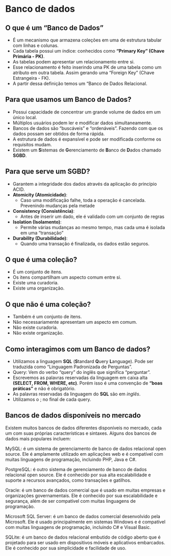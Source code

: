 # Banco de dados

## O que é um “Banco de Dados”

- É um mecanismo que armazena coleções em uma de estrutura tabular com linhas e colunas.
- Cada tabela possui um índice: conhecidos como **“Primary Key” (Chave Primária - PK)**.
- As tabelas podem apresentar um relacionamento entre si.
- Esse relacionamento é feito inserindo uma PK de uma tabela como um atributo em outra tabela. Assim gerando uma “Foreign Key” (Chave Estrangeira - FK).
- A partir dessa definição temos um “Banco de Dados Relacional.

## Para que usamos um Banco de Dados?

- Possui capacidade de concentrar um grande volume de dados em um único local.
- Múltiplos usuários podem ler e modificar dados simultaneamente.
- Bancos de dados são “buscáveis” e “ordenáveis”. Fazendo com que os dados possam ser obtidos de forma rápida.
- A estrutura de dados é expansível e pode ser modificada conforme os requisitos mudam.
- Existem um **S**istemas de **G**erenciamento de **B**anco de **D**ados chamado **SGBD**.

## Para que serve um **SGBD**?
- Garantem a integridade dos dados através da aplicação do princípio ACID.
- **Atomicity (Atomicidade)**:
  - Caso uma modificação falhe, toda a operação é cancelada. Prevenindo mudanças pela metade
- **Consistency (Consistência)**:
  - Antes de inserir um dado, ele é validado com um conjunto de regras
- **Isolation (Isolamento)**:
  - Permite várias mudanças ao mesmo tempo, mas cada uma é isolada em uma “transação”
- **Durability (Durabilidade)**:
  - Quando uma transação é finalizada, os dados estão seguros.


## O que é uma coleção?
- É um conjunto de itens.
- Os itens compartilham um aspecto comum entre si.
- Existe uma curadoria.
- Existe uma organização.

## O que não é uma coleção? 
- Também é um conjunto de itens.
- Não necessariamente apresentam um aspecto em comum.
- Não existe curadoria.
- Não existe organização.

## Como interagimos com um Banco de dados?
- Utilizamos a linguagem **SQL** (**S**tandard **Q**uery **L**anguage). Pode ser traduzida como “Linguagem Padronizada de Perguntas”.
- Query: Vem do verbo “query” do inglês que significa “perguntar”.
- Escrevemos as palavras reservadas da linguagem em caixa alta **(SELECT, FROM, WHERE, etc)**. Porém isso é uma convenção de **“boas práticas”** e não é obrigatório.
- As palavras reservadas da linguagem do **SQL** são em *inglês*.
- Utilizamos o ; no final de cada query.



## Bancos de dados disponíveis no mercado
Existem muitos bancos de dados diferentes disponíveis no mercado, cada um com suas próprias características e sintaxes. Alguns dos bancos de dados mais populares incluem:

MySQL: é um sistema de gerenciamento de banco de dados relacional open source. Ele é amplamente utilizado em aplicações web e é compatível com muitas linguagens de programação, incluindo PHP, Java e C#.

PostgreSQL: é outro sistema de gerenciamento de banco de dados relacional open source. Ele é conhecido por sua alta escalabilidade e suporte a recursos avançados, como transações e gatilhos.

Oracle: é um banco de dados comercial que é usado em muitas empresas e organizações governamentais. Ele é conhecido por sua escalabilidade e segurança, além de ser compatível com muitas linguagens de programação.

Microsoft SQL Server: é um banco de dados comercial desenvolvido pela Microsoft. Ele é usado principalmente em sistemas Windows e é compatível com muitas linguagens de programação, incluindo C# e Visual Basic.

SQLite: é um banco de dados relacional embutido de código aberto que é projetado para ser usado em dispositivos móveis e aplicativos embarcados. Ele é conhecido por sua simplicidade e facilidade de uso.  